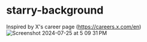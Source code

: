 # starry-background
 Inspired by X's career page (https://careers.x.com/en)
![Screenshot 2024-07-25 at 5 09 31 PM](https://github.com/user-attachments/assets/755377b8-0beb-4d63-aed6-77d44296d17d)
